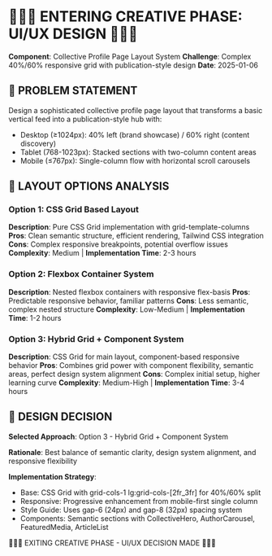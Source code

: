# 🎨🎨🎨 ENTERING CREATIVE PHASE: UI/UX DESIGN 🎨🎨🎨

**Component**: Collective Profile Page Layout System
**Challenge**: Complex 40%/60% responsive grid with publication-style design
**Date**: 2025-01-06

## 🎯 PROBLEM STATEMENT

Design a sophisticated collective profile page layout that transforms a basic vertical feed into a publication-style hub with:
- Desktop (≥1024px): 40% left (brand showcase) / 60% right (content discovery)
- Tablet (768-1023px): Stacked sections with two-column content areas
- Mobile (≤767px): Single-column flow with horizontal scroll carousels

## 📐 LAYOUT OPTIONS ANALYSIS

### Option 1: CSS Grid Based Layout
**Description**: Pure CSS Grid implementation with grid-template-columns
**Pros**: Clean semantic structure, efficient rendering, Tailwind CSS integration
**Cons**: Complex responsive breakpoints, potential overflow issues
**Complexity**: Medium | **Implementation Time**: 2-3 hours

### Option 2: Flexbox Container System
**Description**: Nested flexbox containers with responsive flex-basis
**Pros**: Predictable responsive behavior, familiar patterns
**Cons**: Less semantic, complex nested structure
**Complexity**: Low-Medium | **Implementation Time**: 1-2 hours

### Option 3: Hybrid Grid + Component System
**Description**: CSS Grid for main layout, component-based responsive behavior
**Pros**: Combines grid power with component flexibility, semantic areas, perfect design system alignment
**Cons**: Complex initial setup, higher learning curve
**Complexity**: Medium-High | **Implementation Time**: 3-4 hours

## 🎯 DESIGN DECISION

**Selected Approach**: Option 3 - Hybrid Grid + Component System

**Rationale**: Best balance of semantic clarity, design system alignment, and responsive flexibility

**Implementation Strategy**:
- Base: CSS Grid with grid-cols-1 lg:grid-cols-[2fr_3fr] for 40%/60% split
- Responsive: Progressive enhancement from mobile-first single column
- Style Guide: Uses gap-6 (24px) and gap-8 (32px) spacing system
- Components: Semantic sections with CollectiveHero, AuthorCarousel, FeaturedMedia, ArticleList

🎨🎨🎨 EXITING CREATIVE PHASE - UI/UX DECISION MADE 🎨🎨🎨
